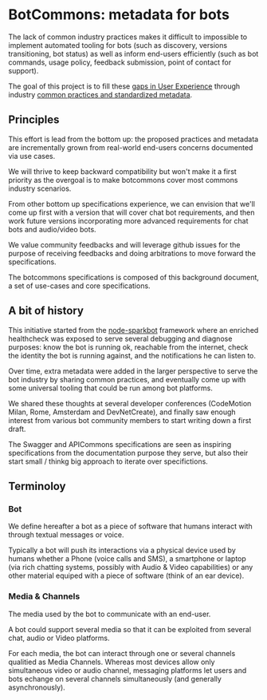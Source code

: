 # BotCommons: metadata for bots

The lack of common industry practices makes it difficult to impossible to implement automated tooling for bots (such as discovery, versions transitioning, bot status) as well as inform end-users efficiently (such as bot commands, usage policy, feedback submission, point of contact for support).

The goal of this project is to fill these [gaps in User Experience](UseCases.md) through industry [common practices and standardized metadata](BotCommons.md).


## Principles

This effort is lead from the bottom up: the proposed practices and metadata are incrementally grown from real-world end-users concerns documented via use cases.

We will thrive to keep backward compatibility but won't make it a first priority as the overgoal is to make botcommons cover most commons industry scenarios. 

From other bottom up specifications experience, we can envision that we'll come up first with a version that will cover chat bot requirements, and then work future versions incorporating more advanced requirements for chat bots and audio/video bots.

We value community feedbacks and will leverage github issues for the purpose of receiving feedbacks and doing arbitrations to move forward the specifications.

The botcommons specifications is composed of this background document, a set of use-cases and core specifications.


## A bit of history

This initiative started from the [node-sparkbot]() framework where an enriched healthcheck was exposed to serve several debugging and diagnose purposes: know the bot is running ok, reachable from the internet, check the identity the bot is running against, and the notifications he can listen to. 

Over time, extra metadata were added in the larger perspective to serve the bot industry by sharing common practices, and eventually come up with some universal tooling that could be run among bot platforms.

We shared these thoughts at several developer conferences (CodeMotion Milan, Rome, Amsterdam and DevNetCreate), and finally saw enough interest from various bot community members to start writing down a first draft.

The Swagger and APICommons specifications are seen as inspiring specifications from the documentation purpose they serve, but also their start small / thinkg big approach to iterate over specifictions.


## Terminoloy

### Bot

We define hereafter a bot as a piece of software that humans interact with through textual messages or voice.

Typically a bot will push its interactions via a physical device used by humans whether a Phone (voice calls and SMS), a smartphone or laptop (via rich chatting systems, possibly with Audio & Video capabilities) or any other material equiped with a piece of software (think of an ear device).


### Media & Channels

The media used by the bot to communicate with an end-user.

A bot could support several media so that it can be exploited from several chat, audio or Video platforms.

For each media, the bot can interact through one or several channels qualitied as Media Channels. Whereas most devices allow only simultaneous video or audio channel, messaging platforms let users and bots echange on several channels simultaneously (and generally asynchronously).
